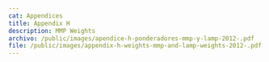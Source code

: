 ```yaml
---
cat: Appendices
title: Appendix H
description: MMP Weights
archivo: /public/images/apendice-h-ponderadores-mmp-y-lamp-2012-.pdf
file: /public/images/appendix-h-weights-mmp-and-lamp-weights-2012-.pdf
---
```

